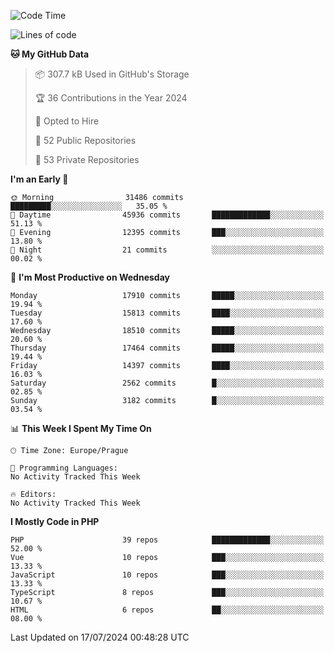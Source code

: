 <!--START_SECTION:waka-->
![Code Time](http://img.shields.io/badge/Code%20Time-1%2C583%20hrs%2058%20mins-blue)

![Lines of code](https://img.shields.io/badge/From%20Hello%20World%20I%27ve%20Written-28.4%20million%20lines%20of%20code-blue)

**🐱 My GitHub Data** 

> 📦 307.7 kB Used in GitHub's Storage 
 > 
> 🏆 36 Contributions in the Year 2024
 > 
> 💼 Opted to Hire
 > 
> 📜 52 Public Repositories 
 > 
> 🔑 53 Private Repositories 
 > 
**I'm an Early 🐤** 

```text
🌞 Morning                31486 commits       █████████░░░░░░░░░░░░░░░░   35.05 % 
🌆 Daytime                45936 commits       █████████████░░░░░░░░░░░░   51.13 % 
🌃 Evening                12395 commits       ███░░░░░░░░░░░░░░░░░░░░░░   13.80 % 
🌙 Night                  21 commits          ░░░░░░░░░░░░░░░░░░░░░░░░░   00.02 % 
```
📅 **I'm Most Productive on Wednesday** 

```text
Monday                   17910 commits       █████░░░░░░░░░░░░░░░░░░░░   19.94 % 
Tuesday                  15813 commits       ████░░░░░░░░░░░░░░░░░░░░░   17.60 % 
Wednesday                18510 commits       █████░░░░░░░░░░░░░░░░░░░░   20.60 % 
Thursday                 17464 commits       █████░░░░░░░░░░░░░░░░░░░░   19.44 % 
Friday                   14397 commits       ████░░░░░░░░░░░░░░░░░░░░░   16.03 % 
Saturday                 2562 commits        █░░░░░░░░░░░░░░░░░░░░░░░░   02.85 % 
Sunday                   3182 commits        █░░░░░░░░░░░░░░░░░░░░░░░░   03.54 % 
```


📊 **This Week I Spent My Time On** 

```text
🕑︎ Time Zone: Europe/Prague

💬 Programming Languages: 
No Activity Tracked This Week

🔥 Editors: 
No Activity Tracked This Week
```

**I Mostly Code in PHP** 

```text
PHP                      39 repos            █████████████░░░░░░░░░░░░   52.00 % 
Vue                      10 repos            ███░░░░░░░░░░░░░░░░░░░░░░   13.33 % 
JavaScript               10 repos            ███░░░░░░░░░░░░░░░░░░░░░░   13.33 % 
TypeScript               8 repos             ███░░░░░░░░░░░░░░░░░░░░░░   10.67 % 
HTML                     6 repos             ██░░░░░░░░░░░░░░░░░░░░░░░   08.00 % 
```




 Last Updated on 17/07/2024 00:48:28 UTC
<!--END_SECTION:waka-->
<!--
**AlexKratky/AlexKratky** is a ✨ _special_ ✨ repository because its `README.md` (this file) appears on your GitHub profile.

Here are some ideas to get you started:

- 🔭 I’m currently working on ...
- 🌱 I’m currently learning ...
- 👯 I’m looking to collaborate on ...
- 🤔 I’m looking for help with ...
- 💬 Ask me about ...
- 📫 How to reach me: ...
- 😄 Pronouns: ...
- ⚡ Fun fact: ...
-->
